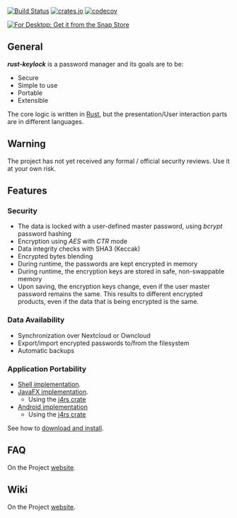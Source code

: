 [![Build Status](https://travis-ci.org/rust-keylock/rust-keylock-lib.svg?branch=master)](https://travis-ci.org/rust-keylock/rust-keylock-lib)
[![crates.io](https://img.shields.io/crates/v/rust_keylock.svg)](https://crates.io/crates/rust_keylock)
[![codecov](https://codecov.io/gh/rust-keylock/rust-keylock-lib/branch/master/graph/badge.svg)](https://codecov.io/gh/rust-keylock/rust-keylock-lib)

[![For Desktop: Get it from the Snap Store](https://snapcraft.io/static/images/badges/en/snap-store-white.svg)](https://snapcraft.io/rust-keylock-ui)
## General

___rust-keylock___ is a password manager and its goals are to be:

* Secure
* Simple to use
* Portable
* Extensible

The core logic is written in [Rust](https://www.rust-lang.org), but the presentation/User interaction parts are in different languages.

## Warning

The project has not yet received any formal / official security reviews. Use it at your own risk.

## Features

### Security

 * The data is locked with a user-defined master password, using _bcrypt_ password hashing
 * Encryption using _AES_ with _CTR_ mode
 * Data integrity checks with SHA3 (Keccak)
 * Encrypted bytes blending
 * During runtime, the passwords are kept encrypted in memory
 * During runtime, the encryption keys are stored in safe, non-swappable memory
 * Upon saving, the encryption keys change, even if the user master password remains the same. This results to different encrypted products, even if the data that is being encrypted is the same.

### Data Availability

 * Synchronization over Nextcloud or Owncloud
 * Export/import encrypted passwords to/from the filesystem
 * Automatic backups
 
### Application Portability


 * [Shell implementation](https://github.com/rust-keylock/rust-keylock-shell).
 * [JavaFX implementation](https://github.com/rust-keylock/rust-keylock-ui).
    * Using the [j4rs crate](https://github.com/astonbitecode/j4rs)
 * [Android implementation](https://github.com/rust-keylock/rust-keylock-android)
    * Using the [j4rs crate](https://github.com/astonbitecode/j4rs)

See how to [download and install](https://rust-keylock.github.io/download/rkl/).

## FAQ

On the Project [website](https://rust-keylock.github.io/faq/rkl/).

## Wiki

On the Project [website](https://rust-keylock.github.io/wiki/).